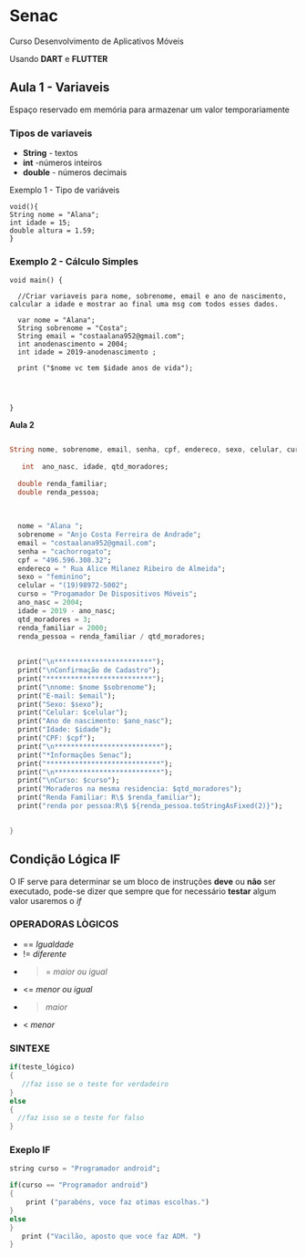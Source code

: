 # Senac
Curso Desenvolvimento de Aplicativos Móveis 

Usando **DART** e **FLUTTER**

## Aula 1 - Variaveis

Espaço reservado em memória para armazenar um valor temporariamente 

### Tipos de variaveis 
- **String** - textos
- **int** -números inteiros
- **double** - números decimais

Exemplo 1 - Tipo de variáveis

```
void(){
String nome = "Alana";
int idade = 15;
double altura = 1.59;
}
```

### Exemplo 2 - Cálculo Simples

```
void main() {
 
  //Criar variaveis para nome, sobrenome, email e ano de nascimento, calcular a idade e mostrar ao final uma msg com todos esses dados.
  
  var nome = "Alana";
  String sobrenome = "Costa";
  String email = "costaalana952@gmail.com";
  int anodenascimento = 2004;
  int idade = 2019-anodenascimento ;
  
  print ("$nome vc tem $idade anos de vida");
  



}
```

**Aula 2**

```dart

String nome, sobrenome, email, senha, cpf, endereco, sexo, celular, curso,  nome_social;
   
   int  ano_nasc, idade, qtd_moradores;
  
  double renda_familiar;
  double renda_pessoa;
  
  
  
  nome = "Alana ";
  sobrenome = "Anjo Costa Ferreira de Andrade";
  email = "costaalana952@gmail.com";
  senha = "cachorrogato";
  cpf = "496.596.308.32";
  endereco = " Rua Alice Milanez Ribeiro de Almeida";
  sexo = "feminino";
  celular = "(19)98972-5002";
  curso = "Progamador De Dispositivos Móveis";
  ano_nasc = 2004;
  idade = 2019 - ano_nasc;
  qtd_moradores = 3;
  renda_familiar = 2000;
  renda_pessoa = renda_familiar / qtd_moradores;
  
  
  print("\n************************");
  print("\nConfirmação de Cadastro");
  print("**************************");
  print("\nnome: $nome $sobrenome");
  print("E-mail: $email");
  print("Sexo: $sexo");
  print("Celular: $celular");
  print("Ano de nascimento: $ano_nasc");
  print("Idade: $idade");
  print("CPF: $cpf");
  print("\n**************************");
  print("*Informações Senac");
  print("****************************");
  print("\n**************************");
  print("\nCurso: $curso");
  print("Moraderos na mesma residencia: $qtd_moradores");
  print("Renda Familiar: R\$ $renda_familiar");
  print("renda por pessoa:R\$ ${renda_pessoa.toStringAsFixed(2)}");
  

}

```


## Condição Lógica IF

O IF serve para determinar se um bloco de instruções **deve** ou **não** ser executado, pode-se dizer que sempre que for necessário **testar** algum valor usaremos o *if* 


### OPERADORAS LÒGICOS
- == *Igualdade*
- != *diferente*
- >=  *maior ou igual*
- <= *menor ou igual*
- > *maior*
- < *menor*

### SINTEXE 

```dart
if(teste_lógico)
{
   //faz isso se o teste for verdadeiro
}
else
{ 
  //faz isso se o teste for falso 
}
```

### Exeplo IF

```dart
string curso = "Programador android";

if(curso == "Programador android")
{
    print ("parabéns, voce faz otimas escolhas.")
}
else
}
   print ("Vacilão, aposto que voce faz ADM. ")
}
```
